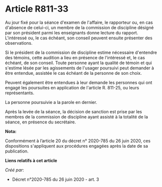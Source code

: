 # Article R811-33

Au jour fixé pour la séance d'examen de l'affaire, le rapporteur ou, en cas d'absence de celui-ci, un membre de la commission
de discipline désigné par son président parmi les enseignants donne lecture du rapport. L'intéressé ou, le cas échéant, son
conseil peuvent ensuite présenter des observations.

Si le président de la commission de discipline estime nécessaire d'entendre des témoins, cette audition a lieu en présence de
l'intéressé et, le cas échéant, de son conseil. Toute personne ayant la qualité de témoin et qui s'estime lésée par les
agissements de l'usager poursuivi peut demander à être entendue, assistée le cas échéant de la personne de son choix.

Peuvent également être entendues à leur demande les personnes qui ont engagé les poursuites en application de l'article R.
811-25, ou leurs représentants.

La personne poursuivie a la parole en dernier.

Après la levée de la séance, la décision de sanction est prise par les membres de la commission de discipline ayant assisté à
la totalité de la séance, en présence du secrétaire.

**Nota:**

Conformément à l’article 20 du décret n° 2020-785 du 26 juin 2020, ces dispositions s'appliquent aux procédures engagées
après la date de sa publication.

**Liens relatifs à cet article**

_Créé par_:

  - Décret n°2020-785 du 26 juin 2020 - art. 3
